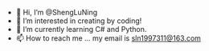 - 👋 Hi, I’m @ShengLuNing
- 👀 I’m interested in creating by coding!
- 🌱 I’m currently learning C# and Python.
- 📫 How to reach me ... my email is sln1997311@163.com

<!---
ShengLuNing/ShengLuNing is a ✨ special ✨ repository because its `README.md` (this file) appears on your GitHub profile.
You can click the Preview link to take a look at your changes.
--->
